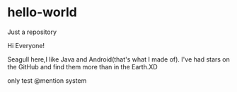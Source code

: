 # hello-world
Just a repository

Hi Everyone!

Seagull here,I like Java and Android(that's what I made of).
I've had stars on the GitHub and find them more than in the Earth.XD

only test @mention system
